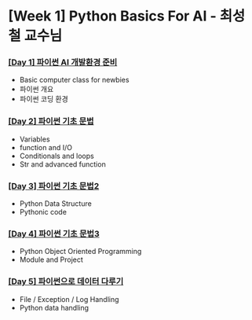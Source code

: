 # [Week 1] Python Basics For AI - 최성철 교수님

### [[Day 1] 파이썬 AI 개발환경 준비](https://github.com/ydy8989/boostcamp/tree/main/Week_1/Day_1)

- Basic computer class for newbies
- 파이썬 개요
- 파이썬 코딩 환경

### [[Day 2] 파이썬 기초 문법](https://github.com/ydy8989/boostcamp/tree/main/Week_1/Day_2)

- Variables
- function and I/O
- Conditionals and loops
- Str and advanced function 

### [[Day 3] 파이썬 기초 문법2](https://github.com/ydy8989/boostcamp/tree/main/Week_1/Day_3)

- Python Data Structure
- Pythonic code

### [[Day 4] 파이썬 기초 문법3](https://github.com/ydy8989/boostcamp/tree/main/Week_1/Day_4)

- Python Object Oriented Programming
- Module and Project

### [[Day 5] 파이썬으로 데이터 다루기](https://github.com/ydy8989/boostcamp/tree/main/Week_1/Day_5)

- File / Exception / Log Handling
- Python data handling


